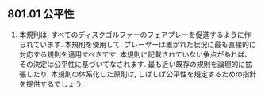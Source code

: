 ## 801.01 公平性

1. 本規則は, すべてのディスクゴルファーのフェアプレーを促進するように作られています.
本規則を使用して, プレーヤーは置かれた状況に最も直接的に対応する規則を適用すべきです.
本規則に記載されていない争点があれば、その決定は公平性に基づいてなされます.
最も近い既存の規則を論理的に拡張したり, 本規則の体系化した原則は, しばしば公平性を規定するための指針を提供するでしょう.
